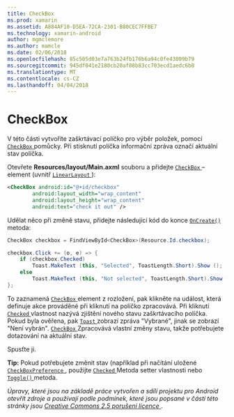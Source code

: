 ```yaml
---
title: CheckBox
ms.prod: xamarin
ms.assetid: A884AF10-D5EA-72CA-2301-B80CEC7FFBE7
ms.technology: xamarin-android
author: mgmclemore
ms.author: mamcle
ms.date: 02/06/2018
ms.openlocfilehash: 85c505d03e7a763b24fb176b6a94c0fe43009b79
ms.sourcegitcommit: 945df041e2180cb20af08b83cc703ecd1aedc6b0
ms.translationtype: MT
ms.contentlocale: cs-CZ
ms.lasthandoff: 04/04/2018
---
```

# <a name="checkbox"></a>CheckBox

V této části vytvoříte zaškrtávací políčko pro výběr položek, pomocí [ `CheckBox` ](https://developer.xamarin.com/api/type/Android.Widget.CheckBox) pomůcky. Při stisknutí políčka informační zpráva označí aktuální stav políčka.

Otevřete **Resources/layout/Main.axml** souboru a přidejte [ `CheckBox` ](https://developer.xamarin.com/api/type/Android.Widget.CheckBox/) – element (uvnitř [ `LinearLayout` ](https://developer.xamarin.com/api/type/Android.Widget.LinearLayout)):

```xml
<CheckBox android:id="@+id/checkbox"
        android:layout_width="wrap_content"
        android:layout_height="wrap_content"
        android:text="check it out" />
```

Udělat něco při změně stavu, přidejte následující kód do konce [ `OnCreate()` ](https://developer.xamarin.com/api/member/Android.App.Activity.OnCreate/p/Android.OS.Bundle/Android.OS.PersistableBundle) metoda:

```csharp
CheckBox checkbox = FindViewById<CheckBox>(Resource.Id.checkbox);

checkbox.Click += (o, e) => {
    if (checkbox.Checked)
        Toast.MakeText (this, "Selected", ToastLength.Short).Show ();
    else
        Toast.MakeText (this, "Not selected", ToastLength.Short).Show ();
};
```

To zaznamená [ `CheckBox` ](https://developer.xamarin.com/api/type/Android.Widget.CheckBox/) element z rozložení, pak klikněte na událost, která definuje akce prováděné při kliknutí na políčko zpracovává. Při kliknutí [ `Checked` ](https://developer.xamarin.com/api/property/Android.Widget.CompoundButton.Checked/) vlastnost nazývá zjištění nového stavu zaškrtávacího políčka. Pokud byla ověřena, pak [ `Toast` ](https://developer.xamarin.com/api/type/Android.Widget.Toast/) zobrazí zpráva "Vybrané", jinak se zobrazí "Není vybrán". [ `CheckBox` ](https://developer.xamarin.com/api/type/Android.Widget.CheckBox/) Zpracovává vlastní změny stavu, takže potřebujete dotazování na aktuální stav.

Spusťte ji.

**Tip:** Pokud potřebujete změnit stav (například při načítání uložené [ `CheckBoxPreference` ](https://developer.xamarin.com/api/type/Android.Preferences.CheckBoxPreference), použijte [ `Checked` ](https://developer.xamarin.com/api/property/Android.Widget.CompoundButton.Checked) Metoda setter vlastnosti nebo [ `Toggle()` ](https://developer.xamarin.com/api/member/Android.Widget.CompoundButton.Toggle) metoda.

*Úpravy, které jsou na základě práce vytvořen a sdílí projektu pro Android otevřít zdroje a používají podle podmínek, které jsou popsané v části této stránky jsou*
[*Creative Commons 2.5 porušení licence* ](http://creativecommons.org/licenses/by/2.5/).
